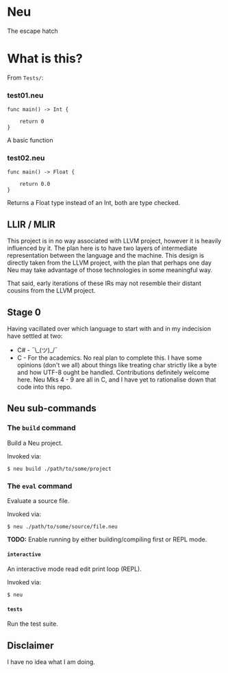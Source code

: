 # Neu

The escape hatch

# What is this?

From `Tests/`:

### test01.neu

```
func main() -> Int {

    return 0
}
```

A basic function

### test02.neu

```
func main() -> Float {

    return 0.0
}
```

Returns a Float type instead of an Int, both are type checked.

## LLIR / MLIR

This project is in no way associated with LLVM project, however it is heavily influenced by it. The plan here is to have two layers of intermediate representation between the language and the machine. This design is directly taken from the LLVM project, with the plan that perhaps one day Neu may take advantage of those technologies in some meaningful way.

That said, early iterations of these IRs may not resemble their distant cousins from the LLVM project.

## Stage 0

Having vacillated over which language to start with and in my indecision have settled at two:
- C# - ¯\\\_(ツ)\_/¯
- C - For the academics. No real plan to complete this. I have some opinions (don't we all) about things like treating char strictly like a byte and how UTF-8 ought be handled. Contributions definitely welcome here. Neu Mks 4 - 9 are all in C, and I have yet to rationalise down that code into this repo.

## Neu sub-commands

### The `build` command

Build a Neu project.

Invoked via:
```
$ neu build ./path/to/some/project
```

### The `eval` command

Evaluate a source file.

Invoked via: 
```
$ neu ./path/to/some/source/file.neu
```

**TODO:** Enable running by either building/compiling first or REPL mode.

#### `interactive`

An interactive mode read edit print loop (REPL).

Invoked via: 
```
$ neu
```

#### `tests`

Run the test suite.

### 

## Disclaimer

I have no idea what I am doing.